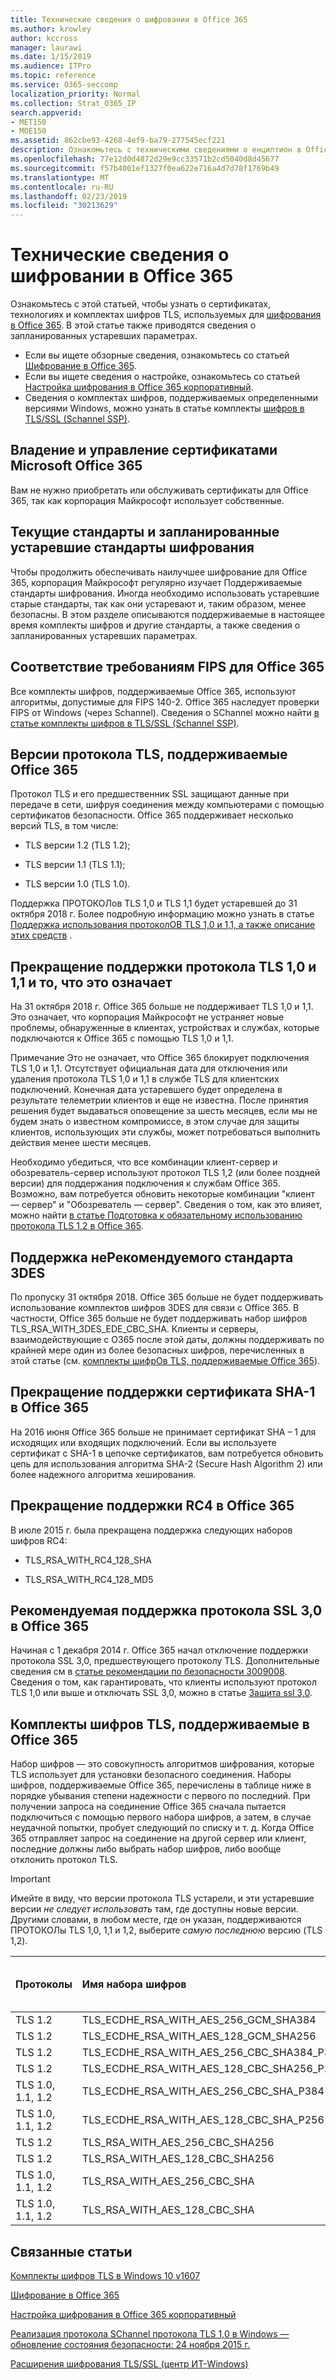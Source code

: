 ```yaml
---
title: Технические сведения о шифровании в Office 365
ms.author: krowley
author: kccross
manager: laurawi
ms.date: 1/15/2019
ms.audience: ITPro
ms.topic: reference
ms.service: O365-seccomp
localization_priority: Normal
ms.collection: Strat_O365_IP
search.appverid:
- MET150
- MOE150
ms.assetid: 862cbe93-4268-4ef9-ba79-277545ecf221
description: Ознакомьтесь с техническими сведениями о енциптион в Office 365.
ms.openlocfilehash: 77e12d0d4872d29e9cc33571b2cd5040d8d45677
ms.sourcegitcommit: f57b4001ef1327f0ea622e716a4d7d78f1769b49
ms.translationtype: MT
ms.contentlocale: ru-RU
ms.lasthandoff: 02/23/2019
ms.locfileid: "30213629"
---
```

# <a name="technical-reference-details-about-encryption-in-office-365"></a>Технические сведения о шифровании в Office 365

Ознакомьтесь с этой статьей, чтобы узнать о сертификатах, технологиях и комплектах шифров TLS, используемых для [шифрования в Office 365](encryption.md). В этой статье также приводятся сведения о запланированных устаревших параметрах.
  
- Если вы ищете обзорные сведения, ознакомьтесь со статьей [Шифрование в Office 365](encryption.md).
- Если вы ищете сведения о настройке, ознакомьтесь со статьей [Настройка шифрования в Office 365 корпоративный](set-up-encryption.md).
- Сведения о комплектах шифров, поддерживаемых определенными версиями Windows, можно узнать в статье комплекты [шифров в TLS/SSL (Schannel SSP)](https://docs.microsoft.com/windows/desktop/SecAuthN/cipher-suites-in-schannel).
    
## <a name="microsoft-office-365-certificate-ownership-and-management"></a>Владение и управление сертификатами Microsoft Office 365

Вам не нужно приобретать или обслуживать сертификаты для Office 365, так как корпорация Майкрософт использует собственные.
  
## <a name="current-encryption-standards-and-planned-deprecations"></a>Текущие стандарты и запланированные устаревшие стандарты шифрования

Чтобы продолжить обеспечивать наилучшее шифрование для Office 365, корпорация Майкрософт регулярно изучает Поддерживаемые стандарты шифрования. Иногда необходимо использовать устаревшие старые стандарты, так как они устаревают и, таким образом, менее безопасны. В этом разделе описываются поддерживаемые в настоящее время комплекты шифров и другие стандарты, а также сведения о запланированных устаревших параметрах. 

## <a name="fips-compliance-for-office-365"></a>Соответствие требованиям FIPS для Office 365
Все комплекты шифров, поддерживаемые Office 365, используют алгоритмы, допустимые для FIPS 140-2. Office 365 наследует проверки FIPS от Windows (через Schannel). Сведения о SChannel можно найти [в статье комплекты шифров в TLS/SSL (Schannel SSP)](https://docs.microsoft.com/windows/desktop/SecAuthN/cipher-suites-in-schannel).
  
## <a name="versions-of-tls-supported-by-office-365"></a>Версии протокола TLS, поддерживаемые Office 365

Протокол TLS и его предшественник SSL защищают данные при передаче в сети, шифруя соединения между компьютерами с помощью сертификатов безопасности. Office 365 поддерживает несколько версий TLS, в том числе:
  
- TLS версии 1.2 (TLS 1.2);
    
- TLS версии 1.1 (TLS 1.1);
    
- TLS версии 1.0 (TLS 1.0).
    
 Поддержка ПРОТОКОЛов TLS 1,0 и TLS 1,1 будет устаревшей до 31 октября 2018 г. Более подробную информацию можно узнать в статье [Поддержка использования протоколОВ TLS 1,0 и 1,1, а также описание этих средств](technical-reference-details-about-encryption.md#TLS11and12deprecation) . 
  
## <a name="deprecating-support-for-tls-10-and-11-and-what-this-means-for-you"></a>Прекращение поддержки протокола TLS 1,0 и 1,1 и то, что это означает
<a name="TLS11and12deprecation"> </a>

На 31 октября 2018 г. Office 365 больше не поддерживает TLS 1,0 и 1,1. Это означает, что корпорация Майкрософт не устраняет новые проблемы, обнаруженные в клиентах, устройствах и службах, которые подключаются к Office 365 с помощью TLS 1,0 и 1,1.

Примечание Это не означает, что Office 365 блокирует подключения TLS 1,0 и 1,1. Отсутствует официальная дата для отключения или удаления протокола TLS 1,0 и 1,1 в службе TLS для клиентских подключений. Конечная дата устаревшего будет определена в результате телеметрии клиентов и еще не известна. После принятия решения будет выдаваться оповещение за шесть месяцев, если мы не будем знать о известном компромиссе, в этом случае для защиты клиентов, использующих эти службы, может потребоваться выполнить действия менее шести месяцев.

Необходимо убедиться, что все комбинации клиент-сервер и обозреватель-сервер используют протокол TLS 1,2 (или более поздней версии) для поддержания подключения к службам Office 365. Возможно, вам потребуется обновить некоторые комбинации "клиент — сервер" и "Обозреватель — сервер". Сведения о том, как это влияет, можно найти [в статье Подготовка к обязательному использованию протокола TLS 1,2 в Office 365](https://support.microsoft.com/en-us/help/4057306/preparing-for-tls-1-2-in-office-365).
  
## <a name="deprecating-support-for-3des"></a>Поддержка неРекомендуемого стандарта 3DES
<a name="TLS11and12deprecation"> </a>

По пропуску 31 октября 2018. Office 365 больше не будет поддерживать использование комплектов шифров 3DES для связи с Office 365. В частности, Office 365 больше не будет поддерживать набор шифров TLS_RSA_WITH_3DES_EDE_CBC_SHA. Клиенты и серверы, взаимодействующие с O365 после этой даты, должны поддерживать по крайней мере один из более безопасных шифров, перечисленных в этой статье (см. [комплекты шифрОв TLS, поддерживаемые Office 365](technical-reference-details-about-encryption.md#TLSCipherSuites)).
  
## <a name="deprecating-sha-1-certificate-support-in-office-365"></a>Прекращение поддержки сертификата SHA-1 в Office 365
<a name="TLS11and12deprecation"> </a>

На 2016 июня Office 365 больше не принимает сертификат SHA – 1 для исходящих или входящих подключений. Если вы используете сертификат с SHA-1 в цепочке сертификатов, вам потребуется обновить цепь для использования алгоритма SHA-2 (Secure Hash Algorithm 2) или более надежного алгоритма хеширования.
  
## <a name="deprecating-rc4-support-in-office-365"></a>Прекращение поддержки RC4 в Office 365
<a name="TLS11and12deprecation"> </a>

В июле 2015 г. была прекращена поддержка следующих наборов шифров RC4:
  
- TLS_RSA_WITH_RC4_128_SHA
    
- TLS_RSA_WITH_RC4_128_MD5
    
## <a name="deprecating-secure-sockets-layer-ssl-30-support-in-office-365"></a>Рекомендуемая поддержка протокола SSL 3,0 в Office 365
<a name="TLS11and12deprecation"> </a>

Начиная с 1 декабря 2014 г. Office 365 начал отключение поддержки протокола SSL 3,0, предшествующего протоколу TLS. Дополнительные сведения см в [статье рекомендации по безопасности 3009008](https://technet.microsoft.com/library/security/3009008.aspx). Сведения о том, как гарантировать, что клиенты используют протокол TLS 1,0 или выше и отключать SSL 3,0, можно в статье [Защита ssl 3,0](http://blogs.office.com/2014/10/29/protecting-ssl-3-0-vulnerability/).
  
## <a name="tls-cipher-suites-supported-by-office-365"></a>Комплекты шифров TLS, поддерживаемые в Office 365
<a name="TLSCipherSuites"> </a>

Набор шифров — это совокупность алгоритмов шифрования, которые TLS использует для установки безопасного соединения. Наборы шифров, поддерживаемые Office 365, перечислены в таблице ниже в порядке убывания степени надежности с первого по последний. При получении запроса на соединение Office 365 сначала пытается подключиться с помощью первого набора шифров, а затем, в случае неудачной попытки, пробует следующий по списку и т. д. Когда Office 365 отправляет запрос на соединение на другой сервер или клиент, последние должны либо выбрать набор шифров, либо вообще отклонить протокол TLS.

> [!IMPORTANT]
> Имейте в виду, что версии протокола TLS устарели, и эти устаревшие версии *не следует использовать* там, где доступны новые версии. Другими словами, в любом месте, где он указан, поддерживаются ПРОТОКОЛы TLS 1,0, 1,1 и 1,2, выберите *самую последнюю* версию (TLS 1,2).
  
|**Протоколы**|**Имя набора шифров**|**Алгоритм/надежность обмена ключами**|**Поддержка безопасной пересылки (PFS)**|**Алгоритм/надежность проверки подлинности**|**Шифр и его надежность**|
|:-----|:-----|:-----|:-----|:-----|:-----|
|TLS 1.2  <br/> |TLS_ECDHE_RSA_WITH_AES_256_GCM_SHA384  <br/> |ECDH/192  <br/> |Да  <br/> |RSA/112  <br/> |AES/256  <br/> |
|TLS 1.2  <br/> |TLS_ECDHE_RSA_WITH_AES_128_GCM_SHA256  <br/> |ECDH/128  <br/> |Да  <br/> |RSA/112  <br/> |AES/128  <br/> |
|TLS 1.2  <br/> |TLS_ECDHE_RSA_WITH_AES_256_CBC_SHA384_P384  <br/> |ECDH/192  <br/> |Да  <br/> |RSA/112  <br/> |AES/256  <br/> |
|TLS 1.2  <br/> |TLS_ECDHE_RSA_WITH_AES_128_CBC_SHA256_P256  <br/> |ECDH/128  <br/> |Да  <br/> |RSA/112  <br/> |AES/128  <br/> |
|TLS 1.0, 1.1, 1.2  <br/> |TLS_ECDHE_RSA_WITH_AES_256_CBC_SHA_P384  <br/> |ECDH/192  <br/> |Да  <br/> |RSA/112  <br/> |AES/256  <br/> |
|TLS 1.0, 1.1, 1.2  <br/> |TLS_ECDHE_RSA_WITH_AES_128_CBC_SHA_P256  <br/> |ECDH/128  <br/> |Да  <br/> |RSA/112  <br/> |AES/128  <br/> |
|TLS 1.2  <br/> |TLS_RSA_WITH_AES_256_CBC_SHA256  <br/> |RSA/112  <br/> |Нет  <br/> |RSA/112  <br/> |AES/256  <br/> |
|TLS 1.2  <br/> |TLS_RSA_WITH_AES_128_CBC_SHA256  <br/> |RSA/112  <br/> |Нет  <br/> |RSA/112  <br/> |AES/128  <br/> |
|TLS 1.0, 1.1, 1.2  <br/> |TLS_RSA_WITH_AES_256_CBC_SHA  <br/> |RSA/112  <br/> |Нет  <br/> |RSA/112  <br/> |AES/256  <br/> |
|TLS 1.0, 1.1, 1.2  <br/> |TLS_RSA_WITH_AES_128_CBC_SHA  <br/> |RSA/112  <br/> |Нет  <br/> |RSA/112  <br/> |AES/128  <br/> |
   
## <a name="related-topics"></a>Связанные статьи
[Комплекты шифров TLS в Windows 10 v1607](https://docs.microsoft.com/windows/desktop/SecAuthN/tls-cipher-suites-in-windows-10-v1607)

[Шифрование в Office 365](encryption.md)
  
[Настройка шифрования в Office 365 корпоративный](set-up-encryption.md)
  
[Реализация протокола SChannel протокола TLS 1,0 в Windows — обновление состояния безопасности: 24 ноября 2015 г.](https://support.microsoft.com/kb/3117336)
  
[Расширения шифрования TLS/SSL (центр ИТ-Windows)](https://technet.microsoft.com/en-us/library/cc766285%28v=ws.10%29.aspx)
  

